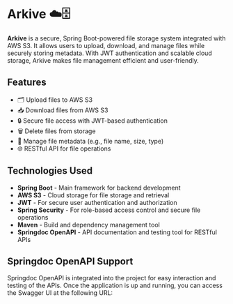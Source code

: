 # Arkive ☁️🗄️

**Arkive** is a secure, Spring Boot-powered file storage system integrated with AWS S3. It allows users to upload, download, and manage files while securely storing metadata. With JWT authentication and scalable cloud storage, Arkive makes file management efficient and user-friendly.

## Features

- 🗂️ Upload files to AWS S3
- 📥 Download files from AWS S3
- 🔒 Secure file access with JWT-based authentication
- 🗑️ Delete files from storage
- 📝 Manage file metadata (e.g., file name, size, type)
- 🌐 RESTful API for file operations

## Technologies Used

- **Spring Boot** - Main framework for backend development
- **AWS S3** - Cloud storage for file storage and retrieval
- **JWT** - For secure user authentication and authorization
- **Spring Security** - For role-based access control and secure file operations
- **Maven** - Build and dependency management tool
- **Springdoc OpenAPI** - API documentation and testing tool for RESTful APIs


## Springdoc OpenAPI Support

Springdoc OpenAPI is integrated into the project for easy interaction and testing of the APIs. Once the application is up and running, you can access the Swagger UI at the following URL:

